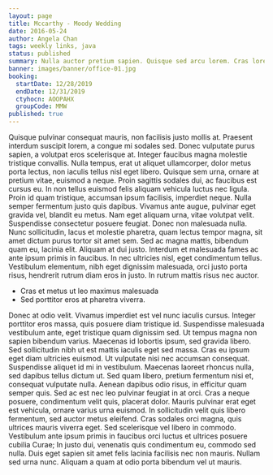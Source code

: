 ```yaml
---
layout: page
title: Mccarthy - Moody Wedding
date: 2016-05-24
author: Angela Chan
tags: weekly links, java
status: published
summary: Nulla auctor pretium sapien. Quisque sed arcu lorem. Cras lorem.
banner: images/banner/office-01.jpg
booking:
  startDate: 12/28/2019
  endDate: 12/31/2019
  ctyhocn: AOOPAHX
  groupCode: MMW
published: true
---
```

Quisque pulvinar consequat mauris, non facilisis justo mollis at. Praesent interdum suscipit lorem, a congue mi sodales sed. Donec vulputate purus sapien, a volutpat eros scelerisque at. Integer faucibus magna molestie tristique convallis. Nulla tempus, erat ut aliquet ullamcorper, dolor metus porta lectus, non iaculis tellus nisl eget libero. Quisque sem urna, ornare at pretium vitae, euismod a neque. Proin sagittis sodales dui, ac faucibus est cursus eu. In non tellus euismod felis aliquam vehicula luctus nec ligula. Proin id quam tristique, accumsan ipsum facilisis, imperdiet neque. Nulla semper fermentum justo quis dapibus. Vivamus ante augue, pulvinar eget gravida vel, blandit eu metus. Nam eget aliquam urna, vitae volutpat velit. Suspendisse consectetur posuere feugiat. Donec non malesuada nulla.
Nunc sollicitudin, lacus et molestie pharetra, quam lectus tempor magna, sit amet dictum purus tortor sit amet sem. Sed ac magna mattis, bibendum quam eu, lacinia elit. Aliquam at dui justo. Interdum et malesuada fames ac ante ipsum primis in faucibus. In nec ultricies nisl, eget condimentum tellus. Vestibulum elementum, nibh eget dignissim malesuada, orci justo porta risus, hendrerit rutrum diam eros in justo. In rutrum mattis risus nec auctor.

* Cras et metus ut leo maximus malesuada
* Sed porttitor eros at pharetra viverra.

Donec at odio velit. Vivamus imperdiet est vel nunc iaculis cursus. Integer porttitor eros massa, quis posuere diam tristique id. Suspendisse malesuada vestibulum ante, eget tristique quam dignissim sed. Ut tempus magna non sapien bibendum varius. Maecenas id lobortis ipsum, sed gravida libero. Sed sollicitudin nibh ut est mattis iaculis eget sed massa. Cras eu ipsum eget diam ultricies euismod. Ut vulputate nisi nec accumsan consequat.
Suspendisse aliquet id mi in vestibulum. Maecenas laoreet rhoncus nulla, sed dapibus tellus dictum ut. Sed quam libero, pretium fermentum nisi et, consequat vulputate nulla. Aenean dapibus odio risus, in efficitur quam semper quis. Sed ac est nec leo pulvinar feugiat in at orci. Cras a neque posuere, condimentum velit quis, placerat dolor. Mauris pulvinar erat eget est vehicula, ornare varius urna euismod. In sollicitudin velit quis libero fermentum, sed auctor metus eleifend. Cras sodales orci magna, quis ultrices mauris viverra eget. Sed scelerisque vel libero in commodo. Vestibulum ante ipsum primis in faucibus orci luctus et ultrices posuere cubilia Curae; In justo dui, venenatis quis condimentum eu, commodo sed nulla. Duis eget sapien sit amet felis lacinia facilisis nec non mauris. Nullam sed urna nunc. Aliquam a quam at odio porta bibendum vel ut mauris.
